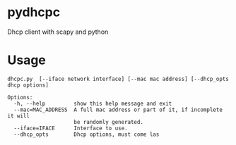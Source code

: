 pydhcpc
=======

Dhcp client with scapy and python

# Usage

```
dhcpc.py  [--iface network interface] [--mac mac address] [--dhcp_opts dhcp options]

Options:
  -h, --help         show this help message and exit
  --mac=MAC_ADDRESS  A full mac address or part of it, if incomplete it will
                     be randomly generated.
  --iface=IFACE      Interface to use.
  --dhcp_opts        Dhcp options, must come las
```